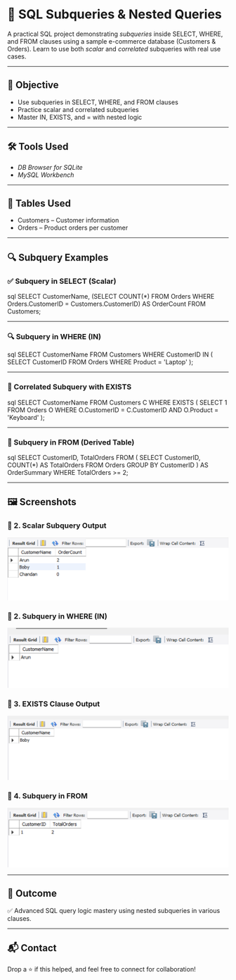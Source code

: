# 🧠 SQL Subqueries & Nested Queries

A practical SQL project demonstrating *subqueries* inside SELECT, WHERE, and FROM clauses using a sample e-commerce database (Customers & Orders). Learn to use both *scalar* and *correlated* subqueries with real use cases.

---

## 🎯 Objective

- Use subqueries in SELECT, WHERE, and FROM clauses
- Practice scalar and correlated subqueries
- Master IN, EXISTS, and = with nested logic

---

## 🛠 Tools Used

- *DB Browser for SQLite*
- *MySQL Workbench*

---

## 📁 Tables Used

- Customers – Customer information
- Orders – Product orders per customer

---

## 🔍 Subquery Examples

### ✅ Subquery in SELECT (Scalar)

sql
SELECT CustomerName,
  (SELECT COUNT(*) 
   FROM Orders 
   WHERE Orders.CustomerID = Customers.CustomerID) AS OrderCount
FROM Customers;


---

### 🔍 Subquery in WHERE (IN)

sql
SELECT CustomerName
FROM Customers
WHERE CustomerID IN (
  SELECT CustomerID FROM Orders WHERE Product = 'Laptop'
);


---

### 🔁 Correlated Subquery with EXISTS

sql
SELECT CustomerName
FROM Customers C
WHERE EXISTS (
  SELECT 1 FROM Orders O 
  WHERE O.CustomerID = C.CustomerID AND O.Product = 'Keyboard'
);


---

### 🧾 Subquery in FROM (Derived Table)

sql
SELECT CustomerID, TotalOrders
FROM (
  SELECT CustomerID, COUNT(*) AS TotalOrders
  FROM Orders
  GROUP BY CustomerID
) AS OrderSummary
WHERE TotalOrders >= 2;


---

## 🖼 Screenshots

### 📸 2. Scalar Subquery Output
![Scalar Subquery](https://github.com/9A-Ayush/task-6-sql-sub-queries/blob/main/ss/1.png)

### 📸 2. Subquery in WHERE (IN)
![Subquery in WHERE (IN)](https://github.com/9A-Ayush/task-6-sql-sub-queries/blob/main/ss/2.png)

### 📸 3. EXISTS Clause Output
![EXISTS Subquery](https://github.com/9A-Ayush/task-6-sql-sub-queries/blob/main/ss/3.png)

### 📸 4. Subquery in FROM
![FROM Subquery](https://github.com/9A-Ayush/task-6-sql-sub-queries/blob/main/ss/4.png)

---

## 🧠 Outcome

✅ Advanced SQL query logic mastery using nested subqueries in various clauses.


---

## 📬 Contact

Drop a ⭐ if this helped, and feel free to connect for collaboration!
